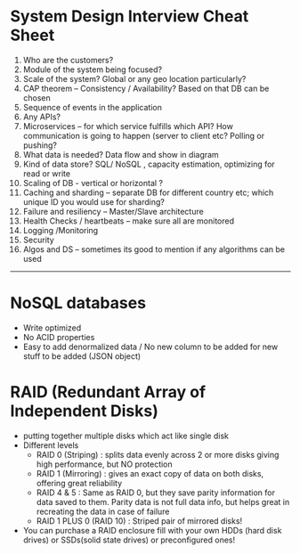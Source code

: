 # System Design Interview Cheat Sheet

1.	Who are the customers?
2.	Module of the system being focused?
3.	Scale of the system? Global or any geo location particularly?
4.	CAP theorem – Consistency / Availability? Based on that DB can be chosen
5.	Sequence of events in the application 
6.	Any APIs? 
7.	Microservices – for which service fulfills which API? How communication is going to happen (server to client etc? Polling or pushing?
8.	What data is needed?  Data flow and show in diagram
9.	Kind of data store? SQL/ NoSQL , capacity estimation, optimizing for read or write
10.	Scaling of DB  - vertical or horizontal ?
11.	Caching and sharding – separate DB for different country etc; which unique ID you would use for sharding?
12.	Failure and resiliency – Master/Slave architecture
13.	Health Checks / heartbeats – make sure all are monitored
14.	Logging /Monitoring
15.	Security 
16.	Algos and DS – sometimes its good to mention if any algorithms can be used
********************************************************************

# NoSQL databases 

- Write optimized
- No ACID properties
- Easy to add denormalized data / No new column to be added for new stuff to be added (JSON object)

# RAID (Redundant Array of Independent Disks)
- putting together multiple disks which act like single disk
- Different levels
     - RAID 0 (Striping) : splits data evenly across 2 or more disks giving high performance, but NO protection
     - RAID 1 (Mirroring) : gives an exact copy of data on both disks, offering great reliability 
     - RAID 4 & 5         : Same as RAID 0, but they save parity information for data saved to them. Parity data is not full data info, but helps great in recreating the data in case of failure
     - RAID 1 PLUS 0 (RAID 10) : Striped pair of mirrored disks!
- You can purchase a RAID enclosure fill with your own HDDs (hard disk drives) or SSDs(solid state drives) or preconfigured ones!
